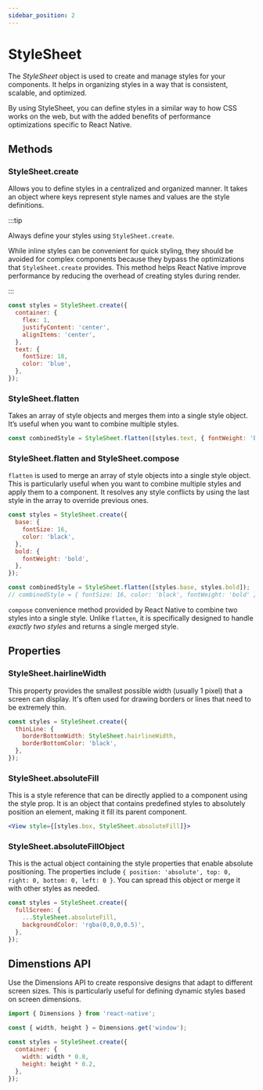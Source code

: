 ```yaml
---
sidebar_position: 2
---
```


# StyleSheet

The _StyleSheet_ object is used to create and manage styles for your components.
It helps in organizing styles in a way that is consistent, scalable, and
optimized.

By using StyleSheet, you can define styles in a similar way to how CSS works on
the web, but with the added benefits of performance optimizations specific to
React Native.

## Methods

### StyleSheet.create

Allows you to define styles in a centralized and organized manner. It takes an
object where keys represent style names and values are the style definitions.

:::tip

Always define your styles using `StyleSheet.create`.

While inline styles can be convenient for quick styling, they should be avoided
for complex components because they bypass the optimizations that
`StyleSheet.create` provides. This method helps React Native improve performance
by reducing the overhead of creating styles during render.

:::

```javascript
const styles = StyleSheet.create({
  container: {
    flex: 1,
    justifyContent: 'center',
    alignItems: 'center',
  },
  text: {
    fontSize: 18,
    color: 'blue',
  },
});
```

### StyleSheet.flatten

Takes an array of style objects and merges them into a single style object. It’s
useful when you want to combine multiple styles.

```javascript
const combinedStyle = StyleSheet.flatten([styles.text, { fontWeight: 'bold' }]);
```

### StyleSheet.flatten and StyleSheet.compose

`flatten` is used to merge an array of style objects into a single style object.
This is particularly useful when you want to combine multiple styles and apply
them to a component. It resolves any style conflicts by using the last style in
the array to override previous ones.

```javascript
const styles = StyleSheet.create({
  base: {
    fontSize: 16,
    color: 'black',
  },
  bold: {
    fontWeight: 'bold',
  },
});

const combinedStyle = StyleSheet.flatten([styles.base, styles.bold]);
// combinedStyle = { fontSize: 16, color: 'black', fontWeight: 'bold' }
```

`compose` convenience method provided by React Native to combine two styles into
a single style. Unlike `flatten`, it is specifically designed to handle _exactly
two styles_ and returns a single merged style.

## Properties

### StyleSheet.hairlineWidth

This property provides the smallest possible width (usually 1 pixel) that a
screen can display. It's often used for drawing borders or lines that need to be
extremely thin.

```javascript
const styles = StyleSheet.create({
  thinLine: {
    borderBottomWidth: StyleSheet.hairlineWidth,
    borderBottomColor: 'black',
  },
});
```

### StyleSheet.absoluteFill

This is a style reference that can be directly applied to a component using the
style prop. It is an object that contains predefined styles to absolutely
position an element, making it fill its parent component.

```jsx
<View style={[styles.box, StyleSheet.absoluteFill]}>
```

### StyleSheet.absoluteFillObject

This is the actual object containing the style properties that enable absolute
positioning. The properties include
`{ position: 'absolute', top: 0, right: 0, bottom: 0, left: 0 }`. You can spread
this object or merge it with other styles as needed.

```javascript
const styles = StyleSheet.create({
  fullScreen: {
    ...StyleSheet.absoluteFill,
    backgroundColor: 'rgba(0,0,0,0.5)',
  },
});
```

## Dimenstions API

Use the Dimensions API to create responsive designs that adapt to different
screen sizes. This is particularly useful for defining dynamic styles based on
screen dimensions.

```javascript
import { Dimensions } from 'react-native';

const { width, height } = Dimensions.get('window');

const styles = StyleSheet.create({
  container: {
    width: width * 0.8,
    height: height * 0.2,
  },
});
```
